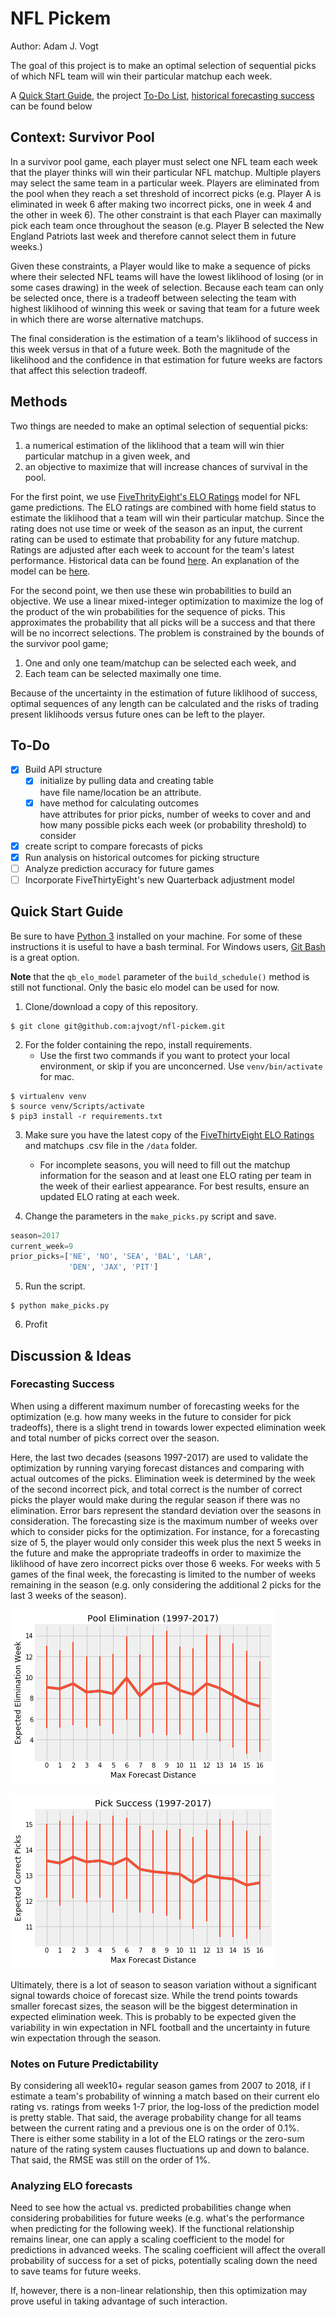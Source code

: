 # NFL Pickem
Author: Adam J. Vogt

The goal of this project is to make an optimal selection of 
sequential picks of which NFL team will win their particular 
matchup each week.  

A [Quick Start Guide](#quickstart), the project
[To-Do List](#todo), 
[historical forecasting success](#historicalsuccess)
can be found below

## Context: Survivor Pool
In a survivor pool game, each player must 
select one NFL team each week that the player thinks 
will win their particular NFL matchup.
Multiple players may select the same 
team in a particular week.
Players are eliminated from the pool when they reach 
a set threshold of incorrect picks (e.g. Player A is eliminated 
in week 6 after 
making two incorrect picks, one in week 4 and the other in 
week 6).
The other constraint is that each Player can maximally pick each 
team once throughout the season (e.g. Player B selected the 
New England Patriots last week and therefore cannot select them 
in future weeks.)

Given these constraints, a Player would like to make a sequence 
of picks where their selected NFL teams will have the lowest 
liklihood of losing (or in some cases drawing) in the week of 
selection.  Because each team can only be selected once, there 
is a tradeoff between selecting the team with highest liklihood 
of winning this week or saving that team for a future week in 
which there are worse alternative matchups.

The final consideration is the estimation of a team's liklihood 
of success in this week versus in that of a future week.  Both 
the magnitude of the likelihood and the confidence in that 
estimation for future weeks are factors that affect this 
selection tradeoff.

## Methods
Two things are needed to make an optimal selection of 
sequential picks:
1. a numerical estimation of the liklihood that a team will 
win thier particular matchup in a given week, and 
2. an objective to maximize that will increase chances of 
survival in the pool.

For the first point, we use 
[FiveThrityEight's ELO Ratings](https://projects.fivethirtyeight.com/2018-nfl-predictions/) 
model 
for NFL game predictions. 
The ELO ratings are combined with home field 
status to estimate the liklihood that a team will win their 
particular matchup.  Since the rating does not use time or 
week of the season as an input, the current rating can be used 
to estimate that probability for any future matchup.  Ratings 
are adjusted after each week to account for the team's latest 
performance. 
Historical data can be 
found 
[here](https://github.com/fivethirtyeight/nfl-elo-game/blob/master/data/nfl_games.csv). 
An explanation of the model can be 
[here](https://fivethirtyeight.com/methodology/how-our-nfl-predictions-work/).

For the second point, we then use these win probabilities 
to build an objective.  We use a linear mixed-integer 
optimization to maximize the log of the product of the win 
probabilities for the sequence of picks. 
This approximates the probability that all picks will be 
a success and that there will be no incorrect selections. 
The problem is 
constrained by the bounds of the survivor pool game; 
1. One and only one team/matchup can be selected each week, and 
2. Each team can be selected maximally one time.

Because of the uncertainty in the estimation of future 
liklihood of success, optimal sequences of any length can 
be calculated and the risks of trading present liklihoods 
versus future ones can be left to the player.

<a name="todo"></a>

## To-Do
- [x] Build API structure
  - [x] initialize by pulling data and creating table <br/>
  have file name/location be an attribute.
  - [x] have method for calculating outcomes <br/>
  have attributes for prior picks, number of weeks to cover and
  and how many possible picks each week (or probability threshold)
  to consider
- [x] create script to compare forecasts of picks
- [x] Run analysis on historical outcomes for picking structure
- [ ] Analyze prediction accuracy for future games
- [ ] Incorporate FiveThirtyEight's new Quarterback adjustment model

<a name="quickstart"></a>

## Quick Start Guide
Be sure to have 
[Python 3](https://www.python.org/download/releases/3.0/) 
installed on your machine.  For some 
of these instructions it is useful to have a bash terminal. 
For Windows users, 
[Git Bash](https://gitforwindows.org/) 
is a great option. 

**Note** that the `qb_elo_model` 
parameter of the `build_schedule()` method is still 
not functional.  Only the basic elo model can be 
used for now.

1. Clone/download a copy of this repository.

```console
$ git clone git@github.com:ajvogt/nfl-pickem.git
```

2. For the folder containing the repo, 
install requirements. 
   * Use the first two commands 
if you want to protect your local environment, or skip if you are 
unconcerned.  Use `venv/bin/activate` for mac.

```console
$ virtualenv venv
$ source venv/Scripts/activate
$ pip3 install -r requirements.txt
```

3. Make sure you have the latest copy of the 
[FiveThirtyEight ELO Ratings](https://github.com/fivethirtyeight/nfl-elo-game/blob/master/data/nfl_games.csv)
and matchups .csv file in the `/data` folder.

   * For incomplete seasons, you will need to fill out the 
   matchup information for the season and at least one ELO 
   rating per team in the week of their earliest appearance. 
   For best results, ensure an updated ELO rating at each week.

4. Change the parameters in the `make_picks.py` script and 
save.

```python
season=2017
current_week=9
prior_picks=['NE', 'NO', 'SEA', 'BAL', 'LAR',
             'DEN', 'JAX', 'PIT']
```

5. Run the script.

```console
$ python make_picks.py
```

6. Profit

## Discussion & Ideas

<a name="historicalsuccess"></a>

### Forecasting Success
When using a different maximum number of forecasting weeks for the optimization 
(e.g. how many weeks in the future to consider for pick tradeoffs), there is a 
slight trend in towards lower expected elimination week and total number of 
picks correct over the season.  

Here, the last two decades (seasons 1997-2017) are 
used to validate the optimization by running varying forecast distances and 
comparing with actual outcomes of the picks. Elimination week is determined by 
the week of the second incorrect pick, and total correct is the number of 
correct picks the player would make during the regular season if there was no 
elimination. 
Error bars represent the standard deviation over the seasons in consideration. 
The forecasting size is the maximum number of weeks over which 
to consider picks for the optimization.  For instance, for a forecasting 
size of 5, the player would only consider this week plus the next 5 weeks in 
the future and make the appropriate tradeoffs in order to maximize the liklihood 
of have zero incorrect picks over those 6 weeks.  For weeks with 5 games of the 
final week, the forecasting is limited to the number of weeks remaining in the 
season (e.g. only considering the additional 2 picks for the last 3 weeks of 
the season).

![alt text](results/expected_elimination_week.png)

![alt text](results/expected_correct_picks.png)

Ultimately, there is a lot of season to season variation without a significant 
signal towards choice of forecast size. While the trend points towards smaller 
forecast sizes, the season will be the biggest determination in expected 
elimination week. This is probably to be expected given the variability in 
win expectation in NFL football and the uncertainty in future win expectation 
through the season.


### Notes on Future Predictability
By considering all week10+ regular season games from 2007 to 2018, if I estimate a
team's probability of winning a match based on their current elo rating vs. ratings from
weeks 1-7 prior, the log-loss of the prediction model is pretty stable.  That said, 
the average probability change for all teams between the current rating and a previous 
one is on the order of 0.1%.  There is either some stability in a lot of the ELO ratings 
or the zero-sum nature of the rating system causes fluctuations up and down to balance. 
That said, the RMSE was still on the order of 1%.

### Analyzing ELO forecasts
Need to see how the actual vs. predicted probabilities change when considering
probabilities for future weeks (e.g. what's the performance when predicting for
the following week).  If the functional relationship remains linear, one can
apply a scaling coefficient to the model for predictions in advanced weeks.
The scaling coefficient will affect the overall probability of success for
a set of picks, potentially scaling down the need to save teams for future
weeks.

If, however, there is a non-linear relationship, then this optimization may
prove useful in taking advantage of such interaction.